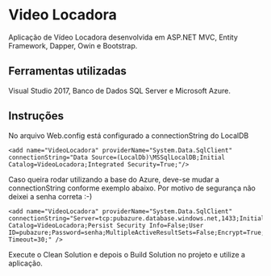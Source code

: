 # Video Locadora

Aplicação de Vídeo Locadora desenvolvida em ASP.NET MVC, Entity Framework, Dapper, Owin e Bootstrap.

## Ferramentas utilizadas

Visual Studio 2017, Banco de Dados SQL Server e Microsoft Azure.

## Instruções

No arquivo Web.config está configurado a connectionString do LocalDB

```
<add name="VideoLocadora" providerName="System.Data.SqlClient" connectionString="Data Source=(LocalDb)\MSSqlLocalDB;Initial Catalog=VideoLocadora;Integrated Security=True;"/>
```
Caso queira rodar utilizando a base do Azure, deve-se mudar a connectionString conforme exemplo abaixo. Por motivo de segurança não deixei a senha correta :-)

```
<add name="VideoLocadora" providerName="System.Data.SqlClient" connectionString="Server=tcp:pubazure.database.windows.net,1433;Initial Catalog=VideoLocadora;Persist Security Info=False;User ID=pubazure;Password=senha;MultipleActiveResultSets=False;Encrypt=True;TrustServerCertificate=False;Connection Timeout=30;" />
```
Execute o Clean Solution e depois o Build Solution no projeto e utilize a aplicação.

